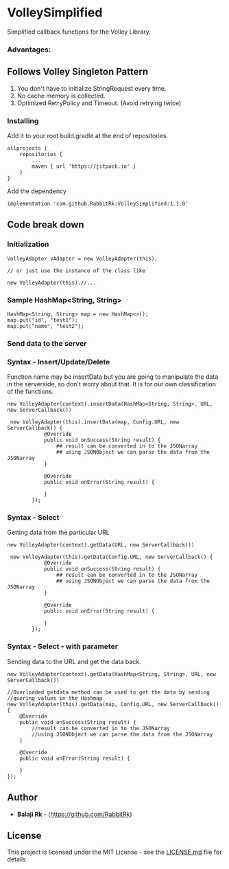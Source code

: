 
# VolleySimplified

Simplified callback functions for the Volley Library. 

### Advantages:
## Follows Volley Singleton Pattern
1. You don't have to initialize StringRequest every time.
2.  No cache memory is collected.
3.  Optimized RetryPolicy and Timeout. (Avoid retrying twice)

### Installing

Add it to your root build.gradle at the end of repositories
```
allprojects {
    repositories {
        ...
        maven { url 'https://jitpack.io' }
    }
}
```

Add the dependency

```
implementation 'com.github.RabbitRk:VolleySimplified:1.1.0'
``` 
 
## Code break down

### Initialization

```
VolleyAdapter vAdapter = new VolleyAdapter(this);
 
// or just use the instance of the class like

new VolleyAdapter(this).//...
```

### Sample HashMap<String, String> 

```
HashMap<String, String> map = new HashMap<>();
map.put("id", "test1");
map.put("name", "test2"); 
```

### Send data to the server

### Syntax - Insert/Update/Delete

Function name may be insertData but you are going to manipulate the data in the serverside, so don't worry about that. It is for our own classification of the functions.

```
new VolleyAdapter(context).insertData(HashMap<String, String>, URL, new ServerCallback())
```
```
 new VolleyAdapter(this).insertData(map, Config.URL, new ServerCallback() {
            @Override
            public void onSuccess(String result) {
                ## result can be converted in to the JSONarray
                ## using JSONObject we can parse the data from the JSONarray
            }

            @Override
            public void onError(String result) {

            }
        });
```

### Syntax - Select

Getting data from the particular URL

```
new VolleyAdapter(context).getData(URL, new ServerCallback())
```
```
 new VolleyAdapter(this).getData(Config.URL, new ServerCallback() {
            @Override
            public void onSuccess(String result) {
                ## result can be converted in to the JSONarray
                ## using JSONObject we can parse the data from the JSONarray
            }

            @Override
            public void onError(String result) {

            }
        });
```

### Syntax - Select - with parameter

Sending data to the URL and get the data back.

```
new VolleyAdapter(context).getData(HashMap<String, String>, URL, new ServerCallback())
```
```
//Overloaded getdata method can be used to get the data by sending
//quering values in the Hashmap
new VolleyAdapter(this).getData(map, Config.URL, new ServerCallback() {
    @Override
    public void onSuccess(String result) {
        //result can be converted in to the JSONarray
        //using JSONObject we can parse the data from the JSONarray
    }

    @Override
    public void onError(String result) {

    }
});
```

 
## Author

* **Balaji Rk** - (https://github.com/RabbitRk) 

## License

This project is licensed under the MIT License - see the [LICENSE.md](LICENSE.md) file for details
